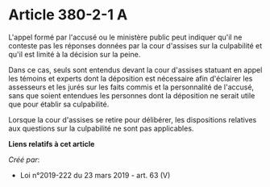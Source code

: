# Article 380-2-1 A 

L'appel formé par l'accusé ou le ministère public peut indiquer qu'il ne conteste pas les réponses données par la cour
d'assises sur la culpabilité et qu'il est limité à la décision sur la peine.

Dans ce cas, seuls sont entendus devant la cour d'assises statuant en appel les témoins et experts dont la déposition est
nécessaire afin d'éclairer les assesseurs et les jurés sur les faits commis et la personnalité de l'accusé, sans que soient
entendues les personnes dont la déposition ne serait utile que pour établir sa culpabilité.

Lorsque la cour d'assises se retire pour délibérer, les dispositions relatives aux questions sur la culpabilité ne sont pas
applicables.

**Liens relatifs à cet article**

_Créé par_:

  - Loi n°2019-222 du 23 mars 2019 - art. 63 (V)
